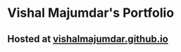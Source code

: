 # Vishal Majumdar's Portfolio
## Hosted at [vishalmajumdar.github.io](https://vishalmajumdar.github.io "Vishal Majumdar's Portfolio")
